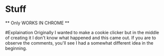# Stuff

** Only WORKS IN CHROME **

#Explaination
Originally I wanted to make a cookie clicker but in the middle of creating it I don't know what happened and this came out. If you are to observe the comments, you'll see I had a somewhat different idea in the beginning.
